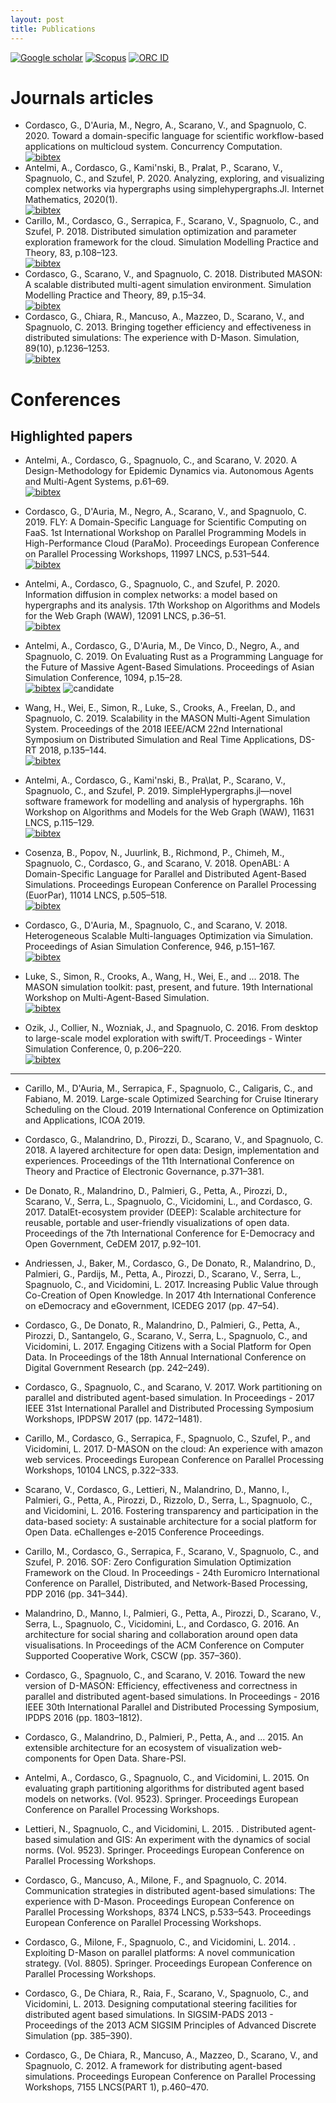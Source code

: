 ```yaml
---
layout: post
title: Publications
---
```

<a href="https://scholar.google.com/citations?user=Urf6lNEAAAAJ&hl"><img alt="Google scholar" src="https://img.shields.io/badge/Google%20Scholar-profile-blue.svg"></a>
<a href="https://www.scopus.com/authid/detail.uri?authorId=55757507300"><img alt="Scopus" src="https://img.shields.io/badge/Scopus-profile-orange.svg"></a>
<a href="https://orcid.org/0000-0002-8267-9808"><img alt="ORC ID" src="https://img.shields.io/badge/ORC-ID-green.svg"></a>

# Journals articles

- Cordasco, G., D'Auria, M., Negro, A., Scarano, V., and Spagnuolo, C. 2020. Toward a domain-specific language for scientific workflow-based applications on multicloud system. Concurrency Computation.
<br><a href="../assets/ref/ConcurrencyComputation20.bib"><img alt="bibtex" src="https://img.shields.io/badge/bibtex-blue.svg"></a>
- Antelmi, A., Cordasco, G., Kami\'nski, B., Pra̷lat, P., Scarano, V., Spagnuolo, C., and Szufel, P. 2020. Analyzing, exploring, and visualizing complex networks via hypergraphs using simplehypergraphs.Jl. Internet Mathematics, 2020(1). 
<br><a href="../assets/ref/InternetMathematics20.bib"><img alt="bibtex" src="https://img.shields.io/badge/bibtex-blue.svg"></a>
- Carillo, M., Cordasco, G., Serrapica, F., Scarano, V., Spagnuolo, C., and Szufel, P. 2018. Distributed simulation optimization and parameter exploration framework for the cloud. Simulation Modelling Practice and Theory, 83, p.108–123.
<br><a href="../assets/ref/SIMPAT18-1.bib"><img alt="bibtex" src="https://img.shields.io/badge/bibtex-blue.svg"></a>
- Cordasco, G., Scarano, V., and Spagnuolo, C. 2018. Distributed MASON: A scalable distributed multi-agent simulation environment. Simulation Modelling Practice and Theory, 89, p.15–34.
<br><a href="../assets/ref/SIMPAT18-2bib"><img alt="bibtex" src="https://img.shields.io/badge/bibtex-blue.svg"></a>
- Cordasco, G., Chiara, R., Mancuso, A., Mazzeo, D., Scarano, V., and Spagnuolo, C. 2013. Bringing together efficiency and effectiveness in distributed simulations: The experience with D-Mason. Simulation, 89(10), p.1236–1253.
<br><a href="../assets/ref/Simulation13.bib"><img alt="bibtex" src="https://img.shields.io/badge/bibtex-blue.svg"></a>

# Conferences


## Highlighted papers

- Antelmi, A., Cordasco, G., Spagnuolo, C., and Scarano, V. 2020. A Design-Methodology for Epidemic Dynamics via. Autonomous Agents and Multi-Agent Systems, p.61–69.
<br><a href="../assets/ref/AAMAS20.bib"><img alt="bibtex" src="https://img.shields.io/badge/bibtex-red.svg"></a>

-  Cordasco, G., D'Auria, M., Negro, A., Scarano, V., and Spagnuolo, C. 2019. FLY: A Domain-Specific Language for Scientific Computing on FaaS. 1st International Workshop on Parallel Programming Models in High-Performance Cloud (ParaMo). Proceedings European Conference on Parallel Processing Workshops, 11997 LNCS, p.531–544.
<br><a href="../assets/ref/EuroParWorkshops19.bib"><img alt="bibtex" src="https://img.shields.io/badge/bibtex-red.svg"></a>

- Antelmi, A., Cordasco, G., Spagnuolo, C., and Szufel, P. 2020. Information diffusion in complex networks: a model based on hypergraphs and its analysis. 17th Workshop on Algorithms and Models for the Web Graph (WAW), 12091 LNCS, p.36–51.
<br><a href="../assets/ref/waw20.bib"><img alt="bibtex" src="https://img.shields.io/badge/bibtex-red.svg"></a>

- Antelmi, A., Cordasco, G., D'Auria, M., De Vinco, D., Negro, A., and Spagnuolo, C. 2019. On Evaluating Rust as a Programming Language for the Future of Massive Agent-Based Simulations. Proceedings of Asian Simulation Conference, 1094, p.15–28.
<br><a href="../assets/ref/AsiaSim19.bib"><img alt="bibtex" src="https://img.shields.io/badge/bibtex-red.svg"></a> <img alt="candidate" src="https://img.shields.io/badge/Best%20paper-candidate-orange.svg">

- Wang, H., Wei, E., Simon, R., Luke, S., Crooks, A., Freelan, D., and Spagnuolo, C. 2019. Scalability in the MASON Multi-Agent Simulation System. Proceedings of the 2018 IEEE/ACM 22nd International Symposium on Distributed Simulation and Real Time Applications, DS-RT 2018, p.135–144.
<br><a href="../assets/ref/DS-RT18.bib"><img alt="bibtex" src="https://img.shields.io/badge/bibtex-red.svg"></a>

- Antelmi, A., Cordasco, G., Kami\'nski, B., Pra\lat, P., Scarano, V., Spagnuolo, C., and Szufel, P. 2019. SimpleHypergraphs.jl—novel software framework for modelling and analysis of hypergraphs. 16h Workshop on Algorithms and Models for the Web Graph (WAW), 11631 LNCS, p.115–129.
<br><a href="../assets/ref/waw19.bib"><img alt="bibtex" src="https://img.shields.io/badge/bibtex-red.svg"></a>

- Cosenza, B., Popov, N., Juurlink, B., Richmond, P., Chimeh, M., Spagnuolo, C., Cordasco, G., and Scarano, V. 2018. OpenABL: A Domain-Specific Language for Parallel and Distributed Agent-Based Simulations. Proceedings European Conference on Parallel Processing (EuorPar), 11014 LNCS, p.505–518.
<br><a href="../assets/ref/EuroPar18.bib"><img alt="bibtex" src="https://img.shields.io/badge/bibtex-red.svg"></a>

- Cordasco, G., D'Auria, M., Spagnuolo, C., and Scarano, V. 2018. Heterogeneous Scalable Multi-languages Optimization via Simulation. Proceedings of Asian Simulation Conference, 946, p.151–167.
<br><a href="../assets/ref/AsiaSim18.bib"><img alt="bibtex" src="https://img.shields.io/badge/bibtex-red.svg"></a>

- Luke, S., Simon, R., Crooks, A., Wang, H., Wei, E., and ... 2018. The MASON simulation toolkit: past, present, and future. 19th International Workshop on Multi-Agent-Based Simulation.
<br><a href="../assets/ref/MAS18.bib"><img alt="bibtex" src="https://img.shields.io/badge/bibtex-red.svg"></a>

- Ozik, J., Collier, N., Wozniak, J., and Spagnuolo, C. 2016. From desktop to large-scale model exploration with swift/T. Proceedings - Winter Simulation Conference, 0, p.206–220.
<br><a href="../assets/ref/WinterSim16.bib"><img alt="bibtex" src="https://img.shields.io/badge/bibtex-red.svg"></a>

------------------------------------------------------------------------

- Carillo, M., D'Auria, M., Serrapica, F., Spagnuolo, C., Caligaris, C., and Fabiano, M. 2019. Large-scale Optimized Searching for Cruise Itinerary Scheduling on the Cloud. 2019 International Conference on Optimization and Applications, ICOA 2019.

- Cordasco, G., Malandrino, D., Pirozzi, D., Scarano, V., and Spagnuolo, C. 2018. A layered architecture for open data: Design, implementation and experiences. Proceedings of the 11th International Conference on Theory and Practice of Electronic Governance, p.371–381.

- De Donato, R., Malandrino, D., Palmieri, G., Petta, A., Pirozzi, D., Scarano, V., Serra, L., Spagnuolo, C., Vicidomini, L., and Cordasco, G. 2017. DatalEt-ecosystem provider (DEEP): Scalable architecture for reusable, portable and user-friendly visualizations of open data. Proceedings of the 7th International Conference for E-Democracy and Open Government, CeDEM 2017, p.92–101.

- Andriessen, J., Baker, M., Cordasco, G., De Donato, R., Malandrino, D., Palmieri, G., Pardijs, M., Petta, A., Pirozzi, D., Scarano, V., Serra, L., Spagnuolo, C., and Vicidomini, L. 2017. Increasing Public Value through Co-Creation of Open Knowledge. In 2017 4th International Conference on eDemocracy and eGovernment, ICEDEG 2017 (pp. 47–54).

- Cordasco, G., De Donato, R., Malandrino, D., Palmieri, G., Petta, A., Pirozzi, D., Santangelo, G., Scarano, V., Serra, L., Spagnuolo, C., and Vicidomini, L. 2017. Engaging Citizens with a Social Platform for Open Data. In Proceedings of the 18th Annual International Conference on Digital Government Research (pp. 242–249).

- Cordasco, G., Spagnuolo, C., and Scarano, V. 2017. Work partitioning on parallel and distributed agent-based simulation. In Proceedings - 2017 IEEE 31st International Parallel and Distributed Processing Symposium Workshops, IPDPSW 2017 (pp. 1472–1481).

- Carillo, M., Cordasco, G., Serrapica, F., Spagnuolo, C., Szufel, P., and Vicidomini, L. 2017. D-MASON on the cloud: An experience with amazon web services. Proceedings European Conference on Parallel Processing Workshops, 10104 LNCS, p.322–333.

- Scarano, V., Cordasco, G., Lettieri, N., Malandrino, D., Manno, I., Palmieri, G., Petta, A., Pirozzi, D., Rizzolo, D., Serra, L., Spagnuolo, C., and Vicidomini, L. 2016. Fostering transparency and participation in the data-based society: A sustainable architecture for a social platform for Open Data. eChallenges e-2015 Conference Proceedings.

- Carillo, M., Cordasco, G., Serrapica, F., Scarano, V., Spagnuolo, C., and Szufel, P. 2016. SOF: Zero Configuration Simulation Optimization Framework on the Cloud. In Proceedings - 24th Euromicro International Conference on Parallel, Distributed, and Network-Based Processing, PDP 2016 (pp. 341–344).

- Malandrino, D., Manno, I., Palmieri, G., Petta, A., Pirozzi, D., Scarano, V., Serra, L., Spagnuolo, C., Vicidomini, L., and Cordasco, G. 2016. An architecture for social sharing and collaboration around open data visualisations. In Proceedings of the ACM Conference on Computer Supported Cooperative Work, CSCW (pp. 357–360).

- Cordasco, G., Spagnuolo, C., and Scarano, V. 2016. Toward the new version of D-MASON: Efficiency, effectiveness and correctness in parallel and distributed agent-based simulations. In Proceedings - 2016 IEEE 30th International Parallel and Distributed Processing Symposium, IPDPS 2016 (pp. 1803–1812).

- Cordasco, G., Malandrino, D., Palmieri, P., Petta, A., and ... 2015. An extensible architecture for an ecosystem of visualization web-components for Open Data. Share-PSI.

- Antelmi, A., Cordasco, G., Spagnuolo, C., and Vicidomini, L. 2015. On evaluating graph partitioning algorithms for distributed agent based models on networks. (Vol. 9523). Springer. Proceedings European Conference on Parallel Processing Workshops.

- Lettieri, N., Spagnuolo, C., and Vicidomini, L. 2015. . Distributed agent-based simulation and GIS: An experiment with the dynamics of social norms. (Vol. 9523). Springer. Proceedings European Conference on Parallel Processing Workshops.

- Cordasco, G., Mancuso, A., Milone, F., and Spagnuolo, C. 2014. Communication strategies in distributed agent-based simulations: The experience with D-Mason. Proceedings European Conference on Parallel Processing Workshops, 8374 LNCS, p.533–543. Proceedings European Conference on Parallel Processing Workshops.

- Cordasco, G., Milone, F., Spagnuolo, C., and Vicidomini, L. 2014. . Exploiting D-Mason on parallel platforms: A novel communication strategy. (Vol. 8805). Springer. Proceedings European Conference on Parallel Processing Workshops.

- Cordasco, G., De Chiara, R., Raia, F., Scarano, V., Spagnuolo, C., and Vicidomini, L. 2013. Designing computational steering facilities for distributed agent based simulations. In SIGSIM-PADS 2013 - Proceedings of the 2013 ACM SIGSIM Principles of Advanced Discrete Simulation (pp. 385–390).

- Cordasco, G., De Chiara, R., Mancuso, A., Mazzeo, D., Scarano, V., and Spagnuolo, C. 2012. A framework for distributing agent-based simulations. Proceedings European Conference on Parallel Processing Workshops, 7155 LNCS(PART 1), p.460–470.